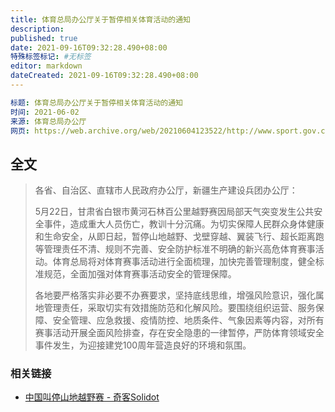 ```yaml
---
title: 体育总局办公厅关于暂停相关体育活动的通知
description:
published: true
date: 2021-09-16T09:32:28.490+08:00
特殊标签标记: #无标签
editor: markdown
dateCreated: 2021-09-16T09:32:28.490+08:00
---
```


```YAML
标题: 体育总局办公厅关于暂停相关体育活动的通知
时间: 2021-06-02
来源: 体育总局办公厅
网页: https://web.archive.org/web/20210604123522/http://www.sport.gov.cn/n316/n336/c991974/content.html
```

## 全文

> 各省、自治区、直辖市人民政府办公厅，新疆生产建设兵团办公厅：  
>
> 5月22日，甘肃省白银市黄河石林百公里越野赛因局部天气突变发生公共安全事件，造成重大人员伤亡，教训十分沉痛。为切实保障人民群众身体健康和生命安全，从即日起，暂停山地越野、戈壁穿越、翼装飞行、超长距离跑等管理责任不清、规则不完善、安全防护标准不明确的新兴高危体育赛事活动。体育总局将对体育赛事活动进行全面梳理，加快完善管理制度，健全标准规范，全面加强对体育赛事活动安全的管理保障。  
>
> 各地要严格落实非必要不办赛要求，坚持底线思维，增强风险意识，强化属地管理责任，采取切实有效措施防范和化解风险。要围绕组织运营、服务保障、安全管理、应急救援、疫情防控、地质条件、气象因素等内容，对所有赛事活动开展全面风险排查，存在安全隐患的一律暂停，严防体育领域安全事件发生，为迎接建党100周年营造良好的环境和氛围。

### 相关链接

+ [中国叫停山地越野赛 - 奇客Solidot](https://web.archive.org/web/20210604140259/https://www.solidot.org/story?sid=67955)
